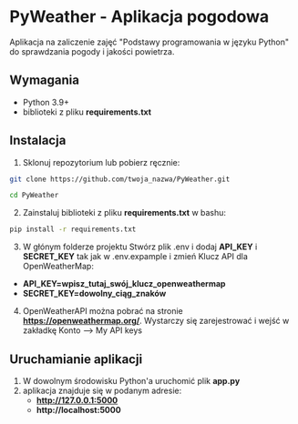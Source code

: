 # PyWeather - Aplikacja pogodowa
Aplikacja na zaliczenie zajęć "Podstawy programowania w języku Python" do sprawdzania pogody i jakości powietrza.

## Wymagania
- Python 3.9+
- biblioteki z pliku **requirements.txt**

## Instalacja
1. Sklonuj repozytorium lub pobierz ręcznie:
```bash
git clone https://github.com/twoja_nazwa/PyWeather.git

cd PyWeather
```

2. Zainstaluj biblioteki z pliku **requirements.txt** w bashu:
```bash
pip install -r requirements.txt
```

3. W głónym folderze projektu Stwórz plik .env i dodaj **API_KEY** i **SECRET_KEY** tak jak w .env.expample i zmień Klucz API dla OpenWeatherMap:
- **API_KEY=wpisz_tutaj_swój_klucz_openweathermap**
- **SECRET_KEY=dowolny_ciąg_znaków**

4. OpenWeatherAPI można pobrać na stronie **https://openweathermap.org/**. Wystarczy się zarejestrować i wejść w zakładkę Konto --> My API keys

## Uruchamianie aplikacji
1. W dowolnym środowisku Python'a uruchomić plik **app.py**
2. aplikacja znajduje się w podanym adresie:
    - **http://127.0.0.1:5000**
    - **http://localhost:5000**  


